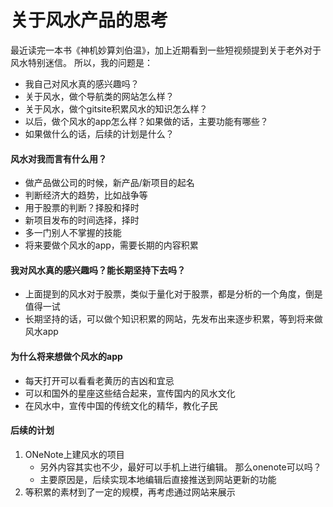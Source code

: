 # 关于风水产品的思考

最近读完一本书《神机妙算刘伯温》，加上近期看到一些短视频提到关于老外对于风水特别迷信。
所以，我的问题是：
- 我自己对风水真的感兴趣吗？
- 关于风水，做个导航类的网站怎么样？
- 关于风水，做个gitsite积累风水的知识怎么样？
- 以后，做个风水的app怎么样？如果做的话，主要功能有哪些？
- 如果做什么的话，后续的计划是什么？

#### 风水对我而言有什么用？
- 做产品做公司的时候，新产品/新项目的起名
- 判断经济大的趋势，比如战争等
- 用于股票的判断？择股和择时
- 新项目发布的时间选择，择时
- 多一门别人不掌握的技能
- 将来要做个风水的app，需要长期的内容积累

#### 我对风水真的感兴趣吗？能长期坚持下去吗？
- 上面提到的风水对于股票，类似于量化对于股票，都是分析的一个角度，倒是值得一试
- 长期坚持的话，可以做个知识积累的网站，先发布出来逐步积累，等到将来做风水app

#### 为什么将来想做个风水的app
- 每天打开可以看看老黄历的吉凶和宜忌
- 可以和国外的星座这些结合起来，宣传国内的风水文化
- 在风水中，宣传中国的传统文化的精华，教化子民

#### 后续的计划
1. ONeNote上建风水的项目
    - 另外内容其实也不少，最好可以手机上进行编辑。 那么onenote可以吗？
    - 主要原因是，后续实现本地编辑后直接推送到网站更新的功能
2. 等积累的素材到了一定的规模，再考虑通过网站来展示

